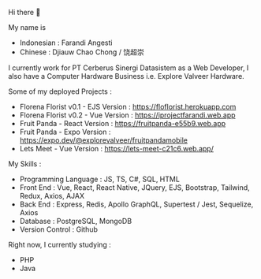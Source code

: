 Hi there 👋

My name is
- Indonesian : Farandi Angesti
- Chinese : Djiauw Chao Chong / 饶超崇

I currently work for PT Cerberus Sinergi Datasistem as a Web Developer,
I also have a Computer Hardware Business i.e. Explore Valveer Hardware.

Some of my deployed Projects :
- Florena Florist v0.1 - EJS Version : https://floflorist.herokuapp.com
- Florena Florist v0.2 - Vue Version : https://iprojectfarandi.web.app
- Fruit Panda - React Version : https://fruitpanda-e55b9.web.app
- Fruit Panda - Expo Version : https://expo.dev/@explorevalveer/fruitpandamobile
- Lets Meet - Vue Version : https://lets-meet-c21c6.web.app/

My Skills :
- Programming Language : JS, TS, C#, SQL, HTML
- Front End : Vue, React, React Native, JQuery, EJS, Bootstrap, Tailwind, Redux, Axios, AJAX
- Back End : Express, Redis, Apollo GraphQL, Supertest / Jest, Sequelize, Axios
- Database : PostgreSQL, MongoDB
- Version Control : Github

Right now, I currently studying :
- PHP
- Java
